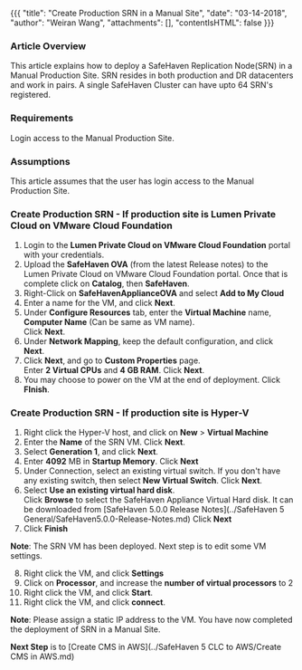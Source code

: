 {{{
  "title": "Create Production SRN in a Manual Site",
  "date": "03-14-2018",
  "author": "Weiran Wang",
  "attachments": [],
  "contentIsHTML": false
}}}

### Article Overview
This article explains how to deploy a SafeHaven Replication Node(SRN) in a Manual Production Site.
SRN resides in both production and DR datacenters and work in pairs. A single SafeHaven Cluster can have upto 64 SRN's registered.

### Requirements
Login access to the Manual Production Site.

### Assumptions
This article assumes that the user has login access to the Manual Production Site.

### Create Production SRN - If production site is Lumen Private Cloud on VMware Cloud Foundation
1. Login to the **Lumen Private Cloud on VMware Cloud Foundation** portal with your credentials.  
2. Upload the **SafeHaven OVA** (from the latest Release notes) to the Lumen Private Cloud on VMware Cloud Foundation portal. Once that is complete click on **Catalog**, then **SafeHaven**.  
3. Right-Click on **SafeHavenApplianceOVA** and select **Add to My Cloud**  
4. Enter a name for the VM, and click **Next**.  
5. Under **Configure Resources** tab, enter the **Virtual Machine** name, **Computer Name** (Can be same as VM name).  
   Click **Next**.
6. Under **Network Mapping**, keep the default configuration, and click **Next**.
7. Click **Next**, and go to **Custom Properties** page.  
	Enter **2 Virtual CPUs** and **4 GB RAM**. Click **Next**.
8. You may choose to power on the VM at the end of deployment. Click **FInish**.


### Create Production SRN - If production site is Hyper-V
1. Right click the Hyper-V host, and click on **New** > **Virtual Machine**
2. Enter the **Name** of the SRN VM. Click **Next**.
3. Select **Generation 1**, and click **Next**.
4. Enter **4092** MB in **Startup Memory**. Click **Next**
5. Under Connection, select an  existing virtual switch. If you don't have any existing switch, then select **New Virtual Switch**. Click **Next**.
6. Select **Use an existing virtual hard disk**.  
	Click **Browse** to select the SafeHaven Appliance Virtual Hard disk. It can be downloaded from [SafeHaven 5.0.0 Release Notes](../SafeHaven 5 General/SafeHaven5.0.0-Release-Notes.md)
	Click **Next**
7. Click **Finish**

**Note**: The SRN VM has been deployed. Next step is to edit some VM settings.

8. Right click the VM, and click **Settings**
9. Click on **Processor**, and increase the **number of virtual processors** to 2
10. Right click the VM, and click **Start**.
11. Right click the VM, and click **connect**.

**Note**: Please assign a static IP address to the VM.
You have now completed the deployment of SRN in a Manual Site.

**Next Step** is to [Create CMS in AWS](../SafeHaven 5 CLC to AWS/Create CMS in AWS.md)
